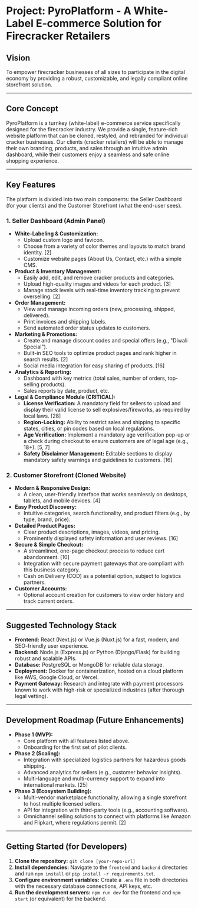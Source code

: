 # Project: PyroPlatform - A White-Label E-commerce Solution for Firecracker Retailers

## Vision

To empower firecracker businesses of all sizes to participate in the digital economy by providing a robust, customizable, and legally compliant online storefront solution.

---

## Core Concept

PyroPlatform is a turnkey (white-label) e-commerce service specifically designed for the firecracker industry. We provide a single, feature-rich website platform that can be cloned, restyled, and rebranded for individual cracker businesses. Our clients (cracker retailers) will be able to manage their own branding, products, and sales through an intuitive admin dashboard, while their customers enjoy a seamless and safe online shopping experience.

---

## Key Features

The platform is divided into two main components: the Seller Dashboard (for your clients) and the Customer Storefront (what the end-user sees).

### 1. Seller Dashboard (Admin Panel)

*   **White-Labeling & Customization:**
    *   Upload custom logo and favicon.
    *   Choose from a variety of color themes and layouts to match brand identity. [2]
    *   Customize website pages (About Us, Contact, etc.) with a simple CMS.
*   **Product & Inventory Management:**
    *   Easily add, edit, and remove cracker products and categories.
    *   Upload high-quality images and videos for each product. [3]
    *   Manage stock levels with real-time inventory tracking to prevent overselling. [2]
*   **Order Management:**
    *   View and manage incoming orders (new, processing, shipped, delivered).
    *   Print invoices and shipping labels.
    *   Send automated order status updates to customers.
*   **Marketing & Promotions:**
    *   Create and manage discount codes and special offers (e.g., "Diwali Special").
    *   Built-in SEO tools to optimize product pages and rank higher in search results. [2]
    *   Social media integration for easy sharing of products. [16]
*   **Analytics & Reporting:**
    *   Dashboard with key metrics (total sales, number of orders, top-selling products).
    *   Sales reports by date, product, etc.
*   **Legal & Compliance Module (CRITICAL):**
    *   **License Verification:** A mandatory field for sellers to upload and display their valid license to sell explosives/fireworks, as required by local laws. [28]
    *   **Region-Locking:** Ability to restrict sales and shipping to specific states, cities, or pin codes based on local regulations.
    *   **Age Verification:** Implement a mandatory age verification pop-up or a check during checkout to ensure customers are of legal age (e.g., 18+). [5, 7]
    *   **Safety Disclaimer Management:** Editable sections to display mandatory safety warnings and guidelines to customers. [16]

### 2. Customer Storefront (Cloned Website)

*   **Modern & Responsive Design:**
    *   A clean, user-friendly interface that works seamlessly on desktops, tablets, and mobile devices. [4]
*   **Easy Product Discovery:**
    *   Intuitive categories, search functionality, and product filters (e.g., by type, brand, price).
*   **Detailed Product Pages:**
    *   Clear product descriptions, images, videos, and pricing.
    *   Prominently displayed safety information and user reviews. [16]
*   **Secure & Simple Checkout:**
    *   A streamlined, one-page checkout process to reduce cart abandonment. [10]
    *   Integration with secure payment gateways that are compliant with this business category.
    *   Cash on Delivery (COD) as a potential option, subject to logistics partners.
*   **Customer Accounts:**
    *   Optional account creation for customers to view order history and track current orders.

---

## Suggested Technology Stack

*   **Frontend:** React (Next.js) or Vue.js (Nuxt.js) for a fast, modern, and SEO-friendly user experience.
*   **Backend:** Node.js (Express.js) or Python (Django/Flask) for building robust and scalable APIs.
*   **Database:** PostgreSQL or MongoDB for reliable data storage.
*   **Deployment:** Docker for containerization, hosted on a cloud platform like AWS, Google Cloud, or Vercel.
*   **Payment Gateway:** Research and integrate with payment processors known to work with high-risk or specialized industries (after thorough legal vetting).

---

## Development Roadmap (Future Enhancements)

*   **Phase 1 (MVP):**
    *   Core platform with all features listed above.
    *   Onboarding for the first set of pilot clients.
*   **Phase 2 (Scaling):**
    *   Integration with specialized logistics partners for hazardous goods shipping.
    *   Advanced analytics for sellers (e.g., customer behavior insights).
    *   Multi-language and multi-currency support to expand into international markets. [25]
*   **Phase 3 (Ecosystem Building):**
    *   Multi-vendor marketplace functionality, allowing a single storefront to host multiple licensed sellers.
    *   API for integration with third-party tools (e.g., accounting software).
    *   Omnichannel selling solutions to connect with platforms like Amazon and Flipkart, where regulations permit. [2]

---

## Getting Started (for Developers)

1.  **Clone the repository:**
    `git clone [your-repo-url]`
2.  **Install dependencies:**
    Navigate to the `frontend` and `backend` directories and run `npm install` or `pip install -r requirements.txt`.
3.  **Configure environment variables:**
    Create a `.env` file in both directories with the necessary database connections, API keys, etc.
4.  **Run the development servers:**
    `npm run dev` for the frontend and `npm start` (or equivalent) for the backend.
